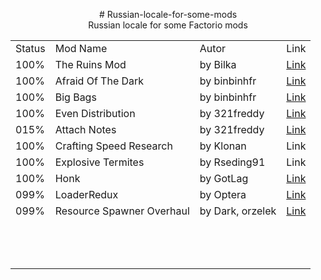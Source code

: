 <p style="text-align: center;"># Russian-locale-for-some-mods<br />Russian locale for some Factorio mods</p>
<table style="margin-left: auto; margin-right: auto;">
<tbody>
<tr>
<td>Status</td>
<td>Mod Name</td>
<td>Autor</td>
<td>Link</td>
</tr>
<tr>
<td>100%</td>
<td>The Ruins Mod</td>
<td>by Bilka</td>
<td><a href="https://mods.factorio.com/mod/AbandonedRuins">Link</a></td>
</tr>
<tr>
<td>100%</td>
<td>Afraid Of The Dark</td>
<td>by binbinhfr</td>
<td><a href="https://mods.factorio.com/mod/AfraidOfTheDark">Link</a></td>
</tr>
<tr>
<td>100%</td>
<td>Big Bags</td>
<td>by binbinhfr</td>
<td><a href="https://mods.factorio.com/mod/BigBags">Link</a></td>
</tr>
<tr>
<td>100%</td>
<td>Even Distribution</td>
<td>by 321freddy</td>
<td><a href="https://mods.factorio.com/mod/even-distribution%20">Link</a></td>
</tr>
<tr>
<td>015%</td>
<td>Attach Notes</td>
<td>by 321freddy</td>
<td><a href="https://mods.factorio.com/mod/attach-notes%20">Link</a></td>
</tr>
<tr>
<td>100%</td>
<td>Crafting Speed Research</td>
<td>by Klonan</td>
<td>Link</td>
</tr>
<tr>
<td>100%</td>
<td>Explosive Termites</td>
<td>by&nbsp;Rseding91</td>
<td>Link</td>
</tr>
<tr>
<td>100%</td>
<td>Honk</td>
<td>by&nbsp;GotLag</td>
<td><a href="https://forums.factorio.com/viewtopic.php?f=92&amp;t=21623">Link</a></td>
</tr>
<tr>
<td>099%</td>
<td>LoaderRedux</td>
<td>by Optera</td>
<td><a href="https://forums.factorio.com/viewtopic.php?f=97&amp;t=48412">Link</a></td>
</tr>
<tr>
<td>099%</td>
<td>Resource Spawner Overhaul</td>
<td>by&nbsp;Dark, orzelek</td>
<td><a href="https://forums.factorio.com/viewforum.php?f=79">Link</a></td>
</tr>
<tr>
<td>&nbsp;</td>
<td>&nbsp;</td>
<td>&nbsp;</td>
<td>&nbsp;</td>
</tr>
<tr>
<td>&nbsp;</td>
<td>&nbsp;</td>
<td>&nbsp;</td>
<td>&nbsp;</td>
</tr>
<tr>
<td>&nbsp;</td>
<td>&nbsp;</td>
<td>&nbsp;</td>
<td>&nbsp;</td>
</tr>
</tbody>
</table>
